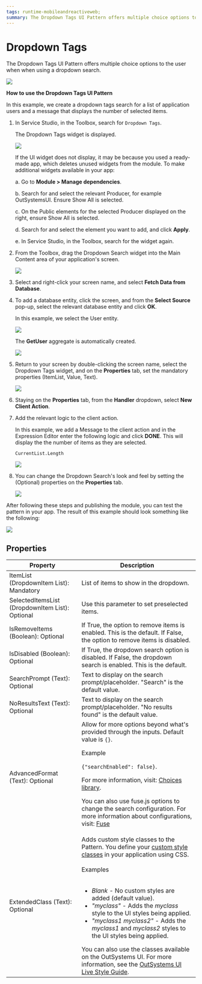 ```yaml
---
tags: runtime-mobileandreactiveweb;
summary: The Dropdown Tags UI Pattern offers multiple choice options to the user when using a dropdown search.
---
```


# Dropdown Tags

The Dropdown Tags UI Pattern offers multiple choice options to the user when when using a dropdown search.

![](<images/dropdowntags-1-ss.png>)

**How to use the Dropdown Tags UI Pattern**

In this example, we create a dropdown tags search for a list of application users and a message that displays the number of selected items.

1. In Service Studio, in the Toolbox, search for `Dropdown Tags`.

    The Dropdown Tags widget is displayed.

    ![](<images/dropdowntags-2-ss.png>)

    If the UI widget does not display, it may be because you used a ready-made app, which deletes unused widgets from the module. To make additional widgets available in your app:

    a. Go to **Module > Manage dependencies**.

    b. Search for and select the relevant Producer, for example OutSystemsUI. Ensure Show All is selected. 

    c. On the Public elements for the selected Producer displayed on the right, ensure Show All is selected.
    
    d. Search for and select the element you want to add, and click **Apply**. 
    
    e. In Service Studio, in the Toolbox, search for the widget again.

1. From the Toolbox, drag the Dropdown Search widget into the Main Content area of your application's screen.

    ![](<images/dropdowntags-3-ss.png>)

1. Select and right-click your screen name, and select **Fetch Data from Database**.

1. To add a database entity, click the screen, and from the **Select Source** pop-up, select the relevant database entity and click **OK**.

    In this example, we select the User entity. 

    ![](<images/dropdowntags-4-ss.png>)

    The **GetUser** aggregate is automatically created.

    ![](<images/dropdowntags-5-ss.png>)

1. Return to your screen by double-clicking the screen name, select the Dropdown Tags widget, and on the **Properties** tab, set the mandatory properties (ItemList, Value, Text).

    ![](<images/dropdowntags-6-ss.png>)

1. Staying on the **Properties** tab, from the **Handler** dropdown, select **New Client Action**.

1. Add the relevant logic to the client action. 

    In this example, we add a Message to the client action and in the Expression Editor enter the following logic and click **DONE**. This will display the the number of items as they are selected.

    `CurrentList.Length`

    ![](<images/dropdowntags-7-ss.png>)

1. You can change the Dropdown Search's look and feel by setting the (Optional) properties on the **Properties** tab.

    ![](<images/dropdowntags-8-ss.png>)

After following these steps and publishing the module, you can test the pattern in your app. The result of this example should look something like the following:

![](<images/dropdowntags-9-ss.png>)

## Properties

| Property | Description |
|---|---|
| ItemList (DropdownItem List): Mandatory |  List of items to show in the dropdown. |  
| SelectedItemsList (DropdownItem List): Optional | Use this parameter to set preselected items. |  
| IsRemoveItems (Boolean): Optional | If True, the option to remove items is enabled. This is the default. If False, the option to remove items is disabled. |
| IsDisabled (Boolean): Optional | If True, the dropdown search option is disabled. If False, the dropdown search is enabled. This is the default. |
| SearchPrompt (Text): Optional | Text to display on the search prompt/placeholder. "Search" is the default value.|  
| NoResultsText (Text): Optional | Text to display on the search prompt/placeholder. "No results found" is the default value. |
| AdvancedFormat (Text): Optional | Allow for more options beyond what's provided through the inputs. Default value is `{}`. <p> Example</p> `{"searchEnabled": false}`. <p> For more information, visit: [Choices library](https://github.com/jshjohnson/Choices). </p><p>You can also use fuse.js options to change the search configuration. For more information about configurations, visit: [Fuse](https://fusejs.io/) </p> |
| ExtendedClass (Text): Optional | Adds custom style classes to the Pattern. You define your [custom style classes](../../../look-feel/css.md) in your application using CSS.<br/><br/>Examples<br/><br/> <ul><li>_Blank_ - No custom styles are added (default value).</li><li>_"myclass"_ - Adds the _myclass_ style to the UI styles being applied.</li><li>_"myclass1 myclass2"_ - Adds the _myclass1_ and _myclass2_ styles to the UI styles being applied.</li></ul>You can also use the classes available on the OutSystems UI. For more information, see the [OutSystems UI Live Style Guide](https://outsystemsui.outsystems.com/StyleGuidePreview/Styles). |
